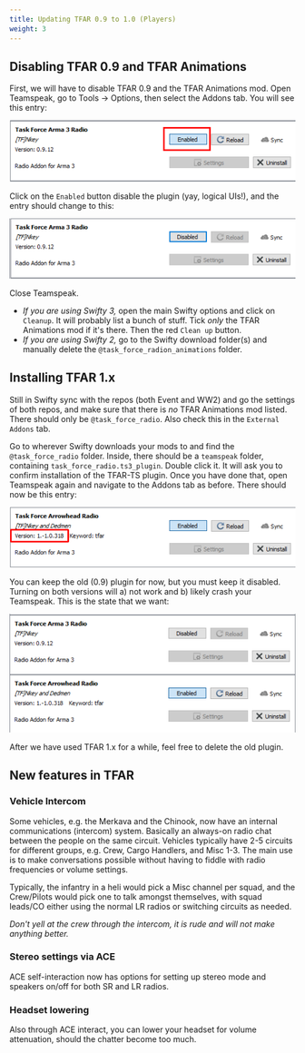 ```yaml
---
title: Updating TFAR 0.9 to 1.0 (Players)
weight: 3
---
```

## Disabling TFAR 0.9 and TFAR Animations

First, we will have to disable TFAR 0.9 and the TFAR Animations mod. Open
Teamspeak, go to Tools -> Options, then select the Addons tab. You will see
this entry:

<img src="tfar0912_disable.png"/>

Click on the `Enabled` button disable the plugin (yay, logical UIs!), and the
entry should change to this:

<img src="tfar0912_disabled.png"/>

Close Teamspeak.

- *If you are using Swifty 3,* open the main Swifty options and click on
  `Cleanup`. It will probably list a bunch of stuff. Tick *only* the
  TFAR Animations mod if it's there. Then the red `Clean up` button.
- *If you are using Swifty 2,* go to the Swifty download folder(s) and
  manually delete the `@task_force_radion_animations` folder.

## Installing TFAR 1.x

Still in Swifty sync with the repos (both Event and WW2) and go the settings of
both repos, and make sure that there is *no* TFAR Animations mod listed. There
should only be `@task_force_radio`. Also check this in the `External Addons`
tab.

Go to wherever Swifty downloads your mods to and find the `@task_force_radio`
folder. Inside, there should be a `teamspeak` folder, containing
`task_force_radio.ts3_plugin`. Double click it. It will ask you to confirm
installation of the TFAR-TS plugin. Once you have done that, open Teamspeak
again and navigate to the Addons tab as before. There should now be this
entry:

<img src="tfar_10138_installed.png"/>

You can keep the old (0.9) plugin for now, but you must keep it disabled.
Turning on both versions will a) not work and b) likely crash your Teamspeak.
This is the state that we want:

<img src="tfar_plugins.png"/>

After we have used TFAR 1.x for a while, feel free to delete the old plugin.

## New features in TFAR

### Vehicle Intercom

Some vehicles, e.g. the Merkava and the Chinook, now have an internal
communications (intercom) system. Basically an always-on radio chat between
the people on the same circuit. Vehicles typically have 2-5 circuits for
different groups, e.g. Crew, Cargo Handlers, and Misc 1-3. The main use is to
make conversations possible without having to fiddle with radio frequencies or
volume settings.

Typically, the infantry in a heli would pick a Misc channel per squad, and the
Crew/Pilots would pick one to talk amongst themselves, with squad leads/CO
either using the normal LR radios or switching circuits as needed.

*Don't yell at the crew through the intercom, it is rude and will not make
anything better.*

### Stereo settings via ACE

ACE self-interaction now has options for setting up stereo mode and speakers
on/off for both SR and LR radios.

### Headset lowering

Also through ACE interact, you can lower your headset for volume attenuation,
should the chatter become too much.
